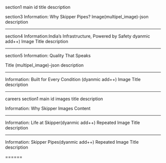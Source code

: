 section1
main
id
title
description

section3
Information: Why Skipper Pipes?
Image(multipel_image)-json
description

---

section4
Information:India’s Infrastructure, Powered by Safety dyanmic add++)
Image
Title
description

---

section5
Information: Quality That Speaks

Title
(multipel_image)-json
description

---

Information: Built for Every Condition (dyanmic add++)
Image
Title
description

---

careers
section1
main
id
images
title
description

Information: Why Skipper
Images
Content

---

Information: Life at Skipper(dyanmic add++)
Repeated
Image
Title
description

---

Information: Skipper Pipes(dyanmic add++)
Repeated
Image
Title
description

======
